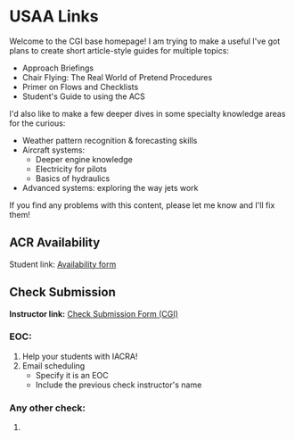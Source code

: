 # USAA Links

Welcome to the CGI base homepage! I am trying to make a useful
I've got plans to create short article-style guides for multiple topics:
- Approach Briefings
- Chair Flying: The Real World of Pretend Procedures
- Primer on Flows and Checklists
- Student's Guide to using the ACS

I'd also like to make a few deeper dives in some specialty knowledge areas for the curious:

- Weather pattern recognition & forecasting skills
- Aircraft systems:
    - Deeper engine knowledge
    - Electricity for pilots
    - Basics of hydraulics
- Advanced systems: exploring the way jets work

If you find any problems with this content, please let me know and I'll fix them!

## ACR Availability
Student link: [Availability form](https://forms.office.com/pages/responsepage.aspx?id=awknU9XwIkm2Qwq8gOkKd6WRSJkdQ5xEsaFdTmlf1CtUQUFMMjBEMlZWN1E1S1BSQ0FDOEJFNEJMQSQlQCN0PWcu&route=shorturl)

## Check Submission
**Instructor link:** [Check Submission Form (CGI)](https://forms.office.com/pages/responsepage.aspx?id=awknU9XwIkm2Qwq8gOkKd868Ezp80TRFnXPgNXYxxUVUQjdXSU9YMzE2N1cxTUozU1pCWEJCVEpVUC4u&route=shorturl)

### EOC:
1) Help your students with IACRA!
2) Email scheduling
    - Specify it is an EOC
    - Include the previous check instructor's name

### Any other check:
1) 
